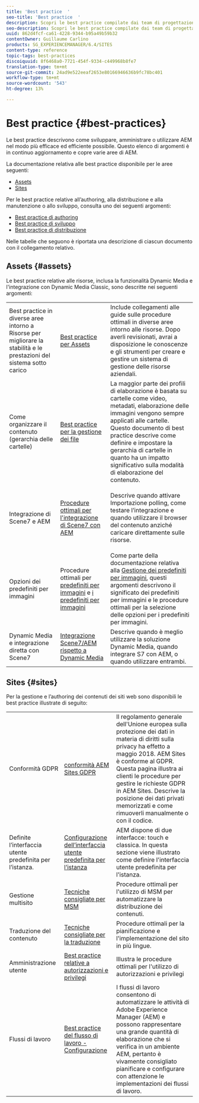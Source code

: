 ```yaml
---
title: 'Best practice  '
seo-title: 'Best practice  '
description: Scopri le best practice compilate dai team di progettazione e consulenza  Adobe per aiutare gli amministratori a iniziare a lavorare.
seo-description: Scopri le best practice compilate dai team di progettazione e consulenza  Adobe per aiutare gli amministratori a iniziare a lavorare.
uuid: 862d4fcf-ca61-4228-9344-b95a49b59b32
contentOwner: Guillaume Carlino
products: SG_EXPERIENCEMANAGER/6.4/SITES
content-type: reference
topic-tags: best-practices
discoiquuid: 8f6468a0-7721-454f-9334-c449968b8fe7
translation-type: tm+mt
source-git-commit: 24ad9e522eeaf2653e80166946636b9fc78bc401
workflow-type: tm+mt
source-wordcount: '543'
ht-degree: 13%

---
```



# Best practice  {#best-practices}

Le best practice descrivono come sviluppare, amministrare o utilizzare AEM nel modo più efficace ed efficiente possibile. Questo elenco di argomenti è in continuo aggiornamento e copre varie aree di AEM.

La documentazione relativa alle best practice disponibile per le aree seguenti:

* [Assets](#assets)
* [Sites](#sites)

Per le best practice relative all’authoring, alla distribuzione e alla manutenzione o allo sviluppo, consulta uno dei seguenti argomenti:

* [Best practice di authoring](/help/sites-authoring/best-practices.md)
* [Best practice di sviluppo](/help/sites-developing/best-practices.md)
* [Best practice di distribuzione](/help/sites-deploying/best-practices.md)

Nelle tabelle che seguono è riportata una descrizione di ciascun documento con il collegamento relativo.

## Assets {#assets}

Le best practice relative alle risorse, inclusa la funzionalità Dynamic Media e l&#39;integrazione con Dynamic Media Classic, sono descritte nei seguenti argomenti:

<table> 
 <tbody>
  <tr>
   <td>Best practice in diverse aree intorno a Risorse per migliorare la stabilità e le prestazioni del sistema sotto carico</td> 
   <td><a href="/help/assets/organize-assets.md">Best practice per Assets</a></td> 
   <td>Include collegamenti alle guide sulle procedure ottimali in diverse aree intorno alle risorse. Dopo averli revisionati, avrai a disposizione le conoscenze e gli strumenti per creare e gestire un sistema di gestione delle risorse aziendali.</td> 
  </tr>
  <tr>
   <td>Come organizzare il contenuto (gerarchia delle cartelle)</td> 
   <td><a href="/help/assets/organize-assets.md">Best practice per la gestione dei file</a></td> 
   <td>La maggior parte dei profili di elaborazione è basata su cartelle come video, metadati, elaborazione delle immagini vengono sempre applicati alle cartelle. Questo documento di best practice descrive come definire e impostare la gerarchia di cartelle in quanto ha un impatto significativo sulla modalità di elaborazione del contenuto. </td> 
  </tr>
  <tr>
   <td>Integrazione di Scene7 e AEM</td> 
   <td><a href="/help/sites-administering/scene7.md#best-practices-for-integrating-scene-with-aem">Procedure ottimali per l'integrazione di Scene7 con AEM</a></td> 
   <td><p>Descrive quando attivare Importazione polling, come testare l’integrazione e quando utilizzare il browser del contenuto anziché caricare direttamente sulle risorse.</p> </td> 
  </tr>
  <tr>
   <td>Opzioni dei predefiniti per immagini</td> 
   <td>Procedure ottimali per <a href="/help/assets/managing-image-presets.md#understanding-image-presets">predefiniti per immagini</a> e <a href="/help/assets/managing-image-presets.md#image-preset-options">i predefiniti per immagini</a></td> 
   <td>Come parte della documentazione relativa alla <a href="/help/assets/managing-image-presets.md">Gestione dei predefiniti per immagini</a>, questi argomenti descrivono il significato dei predefiniti per immagini e le procedure ottimali per la selezione delle opzioni per i predefiniti per immagini.</td> 
  </tr>
  <tr>
   <td>Dynamic Media e integrazione diretta con Scene7</td> 
   <td><a href="/help/sites-administering/scene7.md#aem-scene-integration-versus-dynamic-media">Integrazione Scene7/AEM rispetto a Dynamic Media</a></td> 
   <td>Descrive quando è meglio utilizzare la soluzione Dynamic Media, quando integrare S7 con AEM, o quando utilizzare entrambi.</td> 
  </tr>
 </tbody>
</table>

## Sites {#sites}

Per la gestione e l’authoring dei contenuti dei siti web sono disponibili le best practice illustrate di seguito:

<table> 
 <tbody>
  <tr>
   <td>Conformità GDPR</td> 
   <td><a href="/help/sites-administering/gdpr-compliance-sites.md"> conformità AEM Sites GDPR</a></td> 
   <td>Il regolamento generale dell'Unione europea sulla protezione dei dati in materia di diritti sulla privacy ha effetto a maggio 2018.  AEM Sites è conforme al GDPR. Questa pagina illustra ai clienti le procedure per gestire le richieste GDPR in  AEM Sites. Descrive la posizione dei dati privati memorizzati e come rimuoverli manualmente o con il codice.</td> 
  </tr>
  <tr>
   <td>Definite l’interfaccia utente predefinita per l’istanza.</td> 
   <td><p><a href="/help/sites-authoring/select-ui.md#configuring-the-default-ui-for-your-instance">Configurazione dell’interfaccia utente predefinita per l’istanza</a></p> </td> 
   <td>AEM dispone di due interfacce: touch e classica. In questa sezione viene illustrato come definire l'interfaccia utente predefinita per l'istanza.</td> 
  </tr>
  <tr>
   <td>Gestione multisito</td> 
   <td><a href="/help/sites-administering/msm-best-practices.md">Tecniche consigliate per MSM</a></td> 
   <td>Procedure ottimali per l'utilizzo di MSM per automatizzare la distribuzione dei contenuti. </td> 
  </tr>
  <tr>
   <td>Traduzione del contenuto</td> 
   <td><a href="/help/sites-administering/tc-bp.md">Tecniche consigliate per la traduzione</a></td> 
   <td>Procedure ottimali per la pianificazione e l'implementazione del sito in più lingue.</td> 
  </tr>
  <tr>
   <td>Amministrazione utente</td> 
   <td><a href="/help/sites-administering/security.md#best-practices">Best practice relative a autorizzazioni e privilegi</a></td> 
   <td>Illustra le procedure ottimali per l'utilizzo di autorizzazioni e privilegi </td> 
  </tr>
  <tr>
   <td>Flussi di lavoro</td> 
   <td><a href="/help/sites-developing/workflows-best-practices.md#configuration">Best practice del flusso di lavoro - Configurazione</a></td> 
   <td>I flussi di lavoro consentono di automatizzare le attività di Adobe Experience Manager (AEM) e possono rappresentare una grande quantità di elaborazione che si verifica in un ambiente AEM, pertanto è vivamente consigliato pianificare e configurare con attenzione le implementazioni dei flussi di lavoro.</td> 
  </tr>
 </tbody>
</table>

